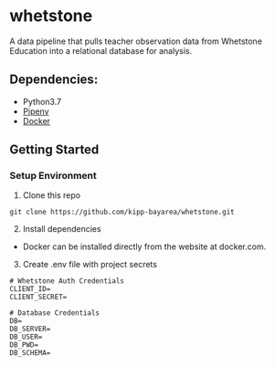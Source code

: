 # whetstone

A data pipeline that pulls teacher observation data from Whetstone Education into a relational database for analysis.

## Dependencies:

- Python3.7
- [Pipenv](https://pipenv.readthedocs.io/en/latest/)
- [Docker](https://www.docker.com/)

## Getting Started

### Setup Environment

1. Clone this repo

```
git clone https://github.com/kipp-bayarea/whetstone.git
```

2. Install dependencies

- Docker can be installed directly from the website at docker.com.

3. Create .env file with project secrets

```
# Whetstone Auth Credentials
CLIENT_ID=
CLIENT_SECRET=

# Database Credentials
DB=
DB_SERVER=
DB_USER=
DB_PWD=
DB_SCHEMA=
```